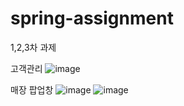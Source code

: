 # spring-assignment
1,2,3차 과제

고객관리
![image](https://user-images.githubusercontent.com/94349690/202908187-2de549c6-91dc-4a5e-b90c-4fc467f91e38.png)

매장 팝업창
![image](https://user-images.githubusercontent.com/94349690/202908235-2c4e1093-1d00-4937-8af4-dff98982b4a5.png)
![image](https://user-images.githubusercontent.com/94349690/202908466-780fd680-958a-479f-9296-f4a2568c9713.png)

